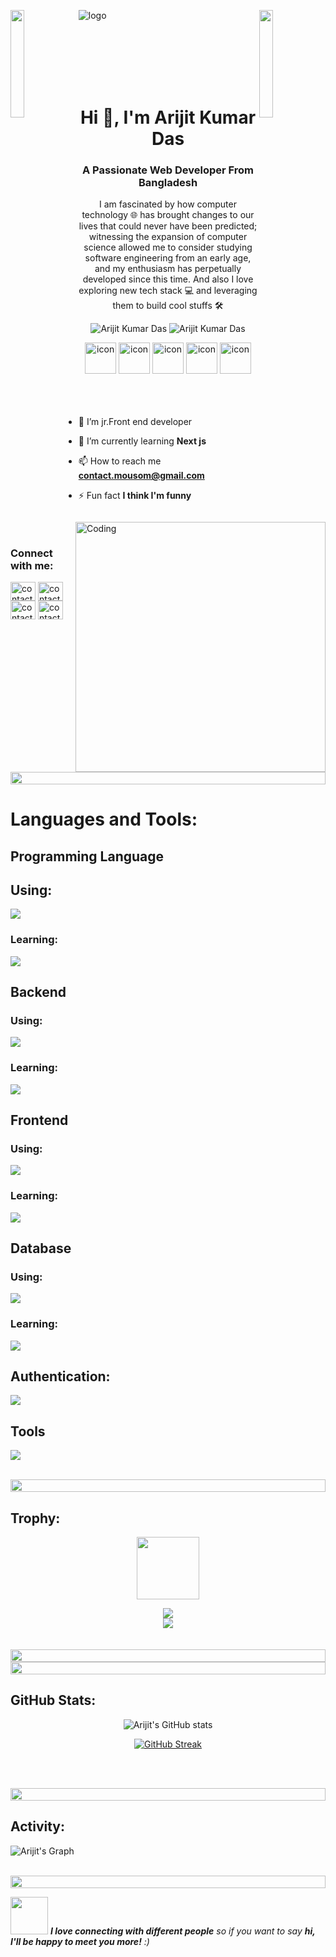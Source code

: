 <!-- ### Hi there 👋

<!--
**akdmausom/akdmausom** is a ✨ _special_ ✨ repository because its `README.md` (this file) appears on your GitHub profile.

Here are some ideas to get you started:

- 🔭 I’m currently working on ...
- 🌱 I’m currently learning ...
- 👯 I’m looking to collaborate on ...
- 🤔 I’m looking for help with ...
- 💬 Ask me about ...
- 📫 How to reach me: ...
- 😄 Pronouns: ...
- ⚡ Fun fact: ...
--> 

![logo]()
<img align="left" src="https://user-images.githubusercontent.com/65187002/144930161-2f783401-8d27-4fdf-a2f7-cc0ba32f1f1f.gif" width="21%" style="display:inline;"><img align="right" src="https://user-images.githubusercontent.com/65187002/144930161-2f783401-8d27-4fdf-a2f7-cc0ba32f1f1f.gif" width="21%" style="display:inline;">

<br><br><br><br><br>

<h1 align="center">Hi 👋, I'm Arijit Kumar Das</h1>
<h3 align="center">A Passionate Web Developer From Bangladesh</h3>
<p align="center">I am fascinated by how computer technology 🌐 has brought changes to our lives that could never have been predicted; witnessing the expansion of computer science allowed me to consider studying software engineering from an early age, and my enthusiasm has perpetually developed since this time. And also I love exploring new tech stack 💻 and leveraging them to build cool stuffs 🛠️</p>
<p align="center"> 
 <img src="https://komarev.com/ghpvc/?username=akdmausom&label=Profile%20views&color=0e75b6&style=flat" alt="Arijit Kumar Das" /> 
 <img src="https://img.shields.io/badge/Languages-JavaScript | Typescript | Python |  -green.svg" alt="Arijit Kumar Das" languages" />

</p>

<div align="center">
  <img src="https://techstack-generator.vercel.app/react-icon.svg" alt="icon" width="50" height="50" />
  <img src="https://techstack-generator.vercel.app/js-icon.svg" alt="icon"width="50" height="50" />
  <img src="https://techstack-generator.vercel.app/ts-icon.svg" alt="icon" width="50" height="50" />
  <img src="https://techstack-generator.vercel.app/python-icon.svg" alt="icon" width="50" height="50" />
 <img src="https://techstack-generator.vercel.app/prettier-icon.svg" alt="icon" width="50" height="50" />
</div>

<br>




<img align="right" alt="Coding" width="400" src="https://user-images.githubusercontent.com/74038190/229223263-cf2e4b07-2615-4f87-9c38-e37600f8381a.gif">
<br><br>

- 🔭 I’m jr.Front end developer

- 🌱 I’m currently learning **Next js**

- 📫 How to reach me **contact.mousom@gmail.com**

- ⚡ Fun fact **I think I'm funny**

<br>
<h3 align="left">Connect with me:</h3>
<p align="left">
<a href="https://twitter.com/contact_arijit" target="blank"><img align="center" src="https://raw.githubusercontent.com/akdmausom/akdmausom/2c3377b9a3f24112b0ca96ee7aa5539c4d854252/twitter.svg" alt="contact_arijit" height="30" width="40" /></a>
<a href="https://linkedin.com/in/contact-arijit" target="blank"><img align="center" src="https://raw.githubusercontent.com/akdmausom/akdmausom/2c3377b9a3f24112b0ca96ee7aa5539c4d854252/linked-in-alt.svg" alt="contact-arijit" height="30" width="40" /></a>
<a href="https://fb.com/contact.arijitkumardas" target="blank"><img align="center" src="https://raw.githubusercontent.com/akdmausom/akdmausom/2c3377b9a3f24112b0ca96ee7aa5539c4d854252/facebook.svg" alt="contact.arijitkumardas" height="30" width="40" /></a>
<a href="https://instagram.com/contact.mousom" target="blank"><img align="center" src="https://raw.githubusercontent.com/akdmausom/akdmausom/2c3377b9a3f24112b0ca96ee7aa5539c4d854252/instagram.svg" alt="contact.mousom" height="30" width="40" /></a>

</p>
<br>

<img src="https://i.imgur.com/dBaSKWF.gif" height="20" width="100%">

<h1 align="left">Languages and Tools:</h1>

<h2>Programming Language</h2>

  <p  align="left">
  <div><h2>Using: </h2></div>
  <a href="https://skillicons.dev">
    <img src="https://skillicons.dev/icons?i=javascript" />
  </a>
   <div><h3>Learning: </h3></div>
  <a href="https://skillicons.dev">
    <img src="https://skillicons.dev/icons?i=python,typescript" />
  </a>
  
</p>


<h2>Backend</h2>
<p align="left">
  <div><h3>Using: </h3></div>
  <a href="https://skillicons.dev">
    <img src="https://skillicons.dev/icons?i=nodejs,express" />
  </a>
   <div><h3>Learning: </h3></div>
  <a href="https://skillicons.dev">
    <img src="https://skillicons.dev/icons?i=django" />
  </a>
</p>

<h2>Frontend </h2>
<p align="left">
<div><h3>Using: </h3></div>
  <a href="https://skillicons.dev">
    <img src="https://skillicons.dev/icons?i=react,tailwind,bootstrap,css,sass,html" />
  </a>
    <div><h3>Learning: </h3></div>
  <a href="https://skillicons.dev">
    <img src="https://skillicons.dev/icons?i=nextjs,materialui" />
  </a>
</p>

<h2>Database</h2>
<div><h3>Using: </h3></div>
<p align="left">
  <a href="https://skillicons.dev">
    <img src="https://skillicons.dev/icons?i=mongodb" />
  </a>
  <div><h3>Learning: </h3></div>
  <a href="https://skillicons.dev">
    <img src="https://skillicons.dev/icons?i=postgres,mysql" />
  </a>
</p>

<h2>Authentication:</h2>
<p align="left">
  <a href="https://skillicons.dev">
    <img src="https://skillicons.dev/icons?i=firebase" />
  </a>
</p>

<h2>Tools</h2>
<p align="left">
  <a href="https://skillicons.dev">
    <img src="https://skillicons.dev/icons?i=git,github,figma,xd,idea,vscode,postman,linux" />
  </a>
</p>

<br/>

<img src="https://i.imgur.com/dBaSKWF.gif" height="20" width="100%">

<h2 align="left">Trophy:</h2>

<p align="center">
<img src="https://media.tenor.com/0ENB5HuTH0gAAAAi/trophy-beker.gif"  width="100px" height="100px"></p>
  
<div align="center">
<img src="https://github-profile-trophy.vercel.app/?username=akdmausom&theme=matrix&no-bg=true&no-frame=true&row=1&column=4&title=MultiLanguage,Commits,PullRequest,Reviews">
 </div>

<div align="center">
<img src="https://github-profile-trophy.vercel.app/?username=akdmausom&theme=matrix&no-bg=true&no-frame=true&row=1&column=4&title=Repositories,Organizations,Stars,Followers">
 </div>
 <br><br>

<img src="https://i.imgur.com/dBaSKWF.gif" height="20" width="100%">

<img src="https://i.imgur.com/dBaSKWF.gif" height="20" width="100%">

<h2 align="left">GitHub Stats:</h2>
<div align="center">
 
![Arijit's GitHub stats](https://github-readme-stats.vercel.app/api?username=akdmausom\&theme=midnight-purple\&show_icons=true\&show=reviews,prs_merged,prs_merged_percentage\&hide=contribs,issues)

[![GitHub Streak](https://streak-stats.demolab.com/?user=akdmausom&theme=midnight-purple)](https://git.io/streak-stats)

</div>

<br><br>

<img src="https://i.imgur.com/dBaSKWF.gif" height="20" width="100%">

<h2 align="left">Activity:</h2>

![Arijit's Graph](https://github-readme-activity-graph.vercel.app/graph?username=akdmausom&custom_title=Supun's%20GitHub%20Activity%20Graph&bg_color=0D1117&color=7F3FBF&line=7F3FBF&point=7F3FBF&area_color=FFFFFF&title_color=FFFFFF&area=true)
<br><br>

<img src="https://i.imgur.com/dBaSKWF.gif" height="20" width="100%">

<img src="https://media.giphy.com/media/LnQjpWaON8nhr21vNW/giphy.gif" width="60"> <em><b>I love connecting with different people</b> so if you want to say <b>hi, I'll be happy to meet you more!</b> :)</em>

<br>


